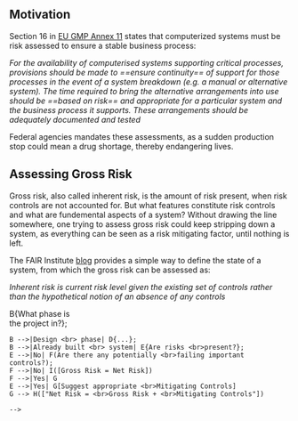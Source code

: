 <!-- ## Assessing IT risk based standard URS requirements -->
## Motivation

Section 16 in [EU GMP Annex 11](index.md) states that computerized systems must be risk assessed to ensure a stable business process:

_For the availability of computerised systems supporting critical processes, provisions should 
be made to ==ensure continuity== of support for those processes in the event of a system 
breakdown (e.g. a manual or alternative system). The time required to bring the alternative 
arrangements into use should be ==based on risk== and appropriate for a particular system and the 
business process it supports. These arrangements should be adequately documented and tested_

Federal agencies mandates these assessments, as a sudden production stop could mean a drug shortage, thereby endangering lives.


## Assessing Gross Risk
Gross risk, also called inherent risk, is the amount of risk present, when risk controls are not accounted for. 
But what features constitute risk controls and what are fundemental aspects of a system? 
Without drawing the line somewhere, one trying to assess gross risk could keep stripping down a system, as 
everything can be seen as a risk mitigating factor, until nothing is left.

The FAIR Institute [blog](https://www.fairinstitute.org/blog/inherent-risk-vs.-residual-risk-explained-in-90-seconds) provides a 
simple way to define the state of a system, from which the gross risk can be assessed as:

_Inherent risk is current risk level given the existing set of controls rather than the hypothetical notion of an absence of any controls_

<!-- 
## Adding Risk Controls
This implies two things:

* For systems still in the design phase, the system in its currently fleshed out design should be looked upon as the gross risk state.
* For already built systems, the gross risk state is the physical system as it is.


## Using the Risk Assessment tool for planning validation activities
### Determine relevant IT risk controls to test during validation of an IT system after implenting changes
1. Determine which of the listed generic IT URS requirement are likely to be impacted by the change.
2. From these URS requirements, selected the corresponding IT risk controls, which have been implemented for the current system, and which might be affected by the planned activities.
3. Use your knowledge of the IT system to formulate the test-steps needed to ensure that these risk controls work as intended.

```mermaid
graph TD
	A([Assess Gross Risk using FAIR]);
	A--> B{What phase is <br> the project in?};
	B -->|Design <br> phase| D{...};
	B -->|Already built <br> system| E{Are risks <br>present?};
	E -->|No| F(Are there any potentially <br>failing important controls?);
	F -->|No| I([Gross Risk = Net Risk])
	F -->|Yes| G
	E -->|Yes| G[Suggest appropriate <br>Mitigating Controls]
	G --> H(["Net Risk = <br>Gross Risk + <br>Mitigating Controls"])
	
```
-->